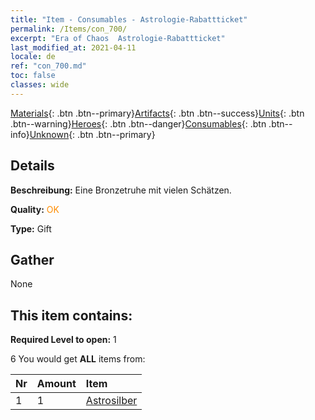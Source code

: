 ```yaml
---
title: "Item - Consumables - Astrologie-Rabattticket"
permalink: /Items/con_700/
excerpt: "Era of Chaos  Astrologie-Rabattticket"
last_modified_at: 2021-04-11
locale: de
ref: "con_700.md"
toc: false
classes: wide
---
```

 [Materials](/de/Items/){: .btn .btn--primary}[Artifacts](/de/Items/Artifacts/){: .btn .btn--success}[Units](/de/Items/Units/){: .btn .btn--warning}[Heroes](/de/Items/Heroes/){: .btn .btn--danger}[Consumables](/de/Items/Consumables/){: .btn .btn--info}[Unknown](/de/Items/Unknown/){: .btn .btn--primary}

## Details
 **Beschreibung:** Eine Bronzetruhe mit vielen Schätzen.

 **Quality:** <span style="color: #FF8C00">OK</span>

 **Type:** Gift

## Gather

  None

## This item contains:

 **Required Level to open:** 1

 6 You would get **ALL** items  from:

  | Nr | Amount |     Item    |
  |:---|:-------|:------------|
  | 1 | 1 | [Astrosilber](/de/Items/con_969/) | 
